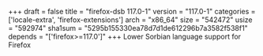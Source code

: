 +++
draft = false
title = "firefox-dsb 117.0-1"
version = "117.0-1"
categories = ['locale-extra', 'firefox-extensions']
arch = "x86_64"
size = "542472"
usize = "592974"
sha1sum = "5295b155330ea78d7d1de612296b7a3582f538f1"
depends = "['firefox>=117.0']"
+++
Lower Sorbian language support for Firefox